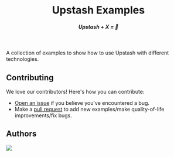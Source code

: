 <div align="center">
    <h1 align="center">Upstash Examples</h1>
    <h5>Upstash + X = 🚀</h5>
</div>

<br/>

A collection of examples to show how to use Upstash with different technologies.





## Contributing

We love our contributors! Here's how you can contribute:

- [Open an issue](https://github.com/upstash/examples/issues) if you believe you've encountered a bug.
- Make a [pull request](https://github.com/upstash/examples/pull) to add new examples/make quality-of-life improvements/fix bugs.


## Authors


<a href="https://github.com/upstash/examples/graphs/contributors">
  <img src="https://contrib.rocks/image?repo=upstash/examples" />
</a>